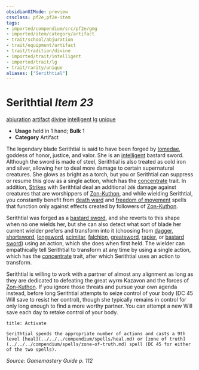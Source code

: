 ```yaml
---
obsidianUIMode: preview
cssclass: pf2e,pf2e-item
tags:
- imported/compendium/src/pf2e/gmg
- imported/item/category/artifact
- trait/school/abjuration
- trait/equipment/artifact
- trait/tradition/divine
- imported/trait/intelligent
- imported/trait/lg
- trait/rarity/unique
aliases: ["Serithtial"]
---
```

# Serithtial *Item 23*  
[abjuration](abjuration.md)  [artifact](artifact-gmg.md)  [divine](divine.md)  [intelligent](intelligent-gmg.md)  [lg](lawful-goo-b1.md)  [unique](unique.md)  

- **Usage** held in 1 hand; **Bulk** 1
- **Category** Artifact

The legendary blade Serithtial is said to have been forged by [Iomedae](../../setting/deities/iomedae.md), goddess of honor, justice, and valor. She is an [intelligent](intelligent-gmg.md) bastard sword. Although the sword is made of steel, Serithtial is also treated as cold iron and silver, allowing her to deal more damage to certain supernatural creatures. She glows as bright as a torch, but you or Serithtial can suppress or resume this glow as a single action, which has the [concentrate](concentrate.md) trait. In addition, [Strikes](strike.md) with Serithtial deal an additional `2d6` damage against creatures that are worshippers of [Zon-Kuthon](../../setting/deities/zon-kuthon.md), and while wielding Serithtial, you constantly benefit from [death ward](../../spells/death-ward.md) and [freedom of movement](../../spells/freedom-of-movement.md) spells that function only against effects created by followers of [Zon-Kuthon](../../setting/deities/zon-kuthon.md).

Serithtial was forged as a [bastard sword](bastard-sword.md), and she reverts to this shape when no one wields her, but she can also detect what sort of blade her current wielder prefers and transform into it (choosing from [dagger](compendium/equipment/items/dagger.md), [shortsword](shortsword.md), [longsword](longsword.md), [scimitar](scimitar.md), [falchion](falchion.md), [greatsword](greatsword.md), [rapier](rapier.md), or [bastard sword](bastard-sword.md)) using an action, which she does when first held. The wielder can empathically tell Serithtial to transform at any time by using a single action, which has the [concentrate](concentrate.md) trait, after which Serithtial uses an action to transform.

Serithtial is willing to work with a partner of almost any alignment as long as they are dedicated to defeating the great wyrm Kazavon and the forces of [Zon-Kuthon](../../setting/deities/zon-kuthon.md). If you ignore those threats and pursue your own agenda instead, before long Serithtial attempts to seize control of your body (DC 45 Will save to resist her control), though she typically remains in control for only long enough to find a more worthy partner. You can attempt a new Will save each day to retake control of your body.

```ad-embed-ability
title: Activate

Serithtial spends the appropriate number of actions and casts a 9th level [heal](../../../compendium/spells/heal.md) or [zone of truth](../../../compendium/spells/zone-of-truth.md) spell (DC 45 for either of the two spells).
```

*Source: Gamemastery Guide p. 112*
